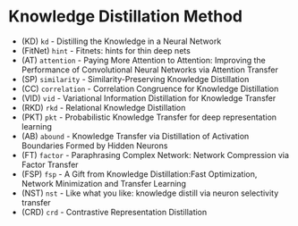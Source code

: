 # Knowledge Distillation Method

- (KD) `kd` - Distilling the Knowledge in a Neural Network  
- (FitNet) `hint` - Fitnets: hints for thin deep nets  
- (AT) `attention` - Paying More Attention to Attention: Improving the Performance of Convolutional Neural Networks via Attention Transfer  
- (SP) `similarity` - Similarity-Preserving Knowledge Distillation  
- (CC) `correlation` - Correlation Congruence for Knowledge Distillation  
- (VID) `vid` - Variational Information Distillation for Knowledge Transfer  
- (RKD) `rkd` - Relational Knowledge Distillation  
- (PKT) `pkt` - Probabilistic Knowledge Transfer for deep representation learning  
- (AB) `abound` - Knowledge Transfer via Distillation of Activation Boundaries Formed by Hidden Neurons  
- (FT) `factor` - Paraphrasing Complex Network: Network Compression via Factor Transfer  
- (FSP) `fsp` - A Gift from Knowledge Distillation:Fast Optimization, Network Minimization and Transfer Learning  
- (NST) `nst` - Like what you like: knowledge distill via neuron selectivity transfer   
- (CRD) `crd` - Contrastive Representation Distillation
